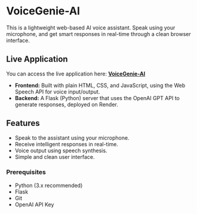 # VoiceGenie-AI
This is a lightweight web-based AI voice assistant. Speak using your microphone, and get smart responses in real-time through a clean browser interface.

## Live Application

You can access the live application here:
[**VoiceGenie-AI**](https://voicegenie-ai-tb83.onrender.com)

* **Frontend:** Built with plain HTML, CSS, and JavaScript, using the Web Speech API for voice input/output.
* **Backend:** A Flask (Python) server that uses the OpenAI GPT API to generate responses, deployed on Render.

## Features

* Speak to the assistant using your microphone.
* Receive intelligent responses in real-time.
* Voice output using speech synthesis.
* Simple and clean user interface.

### Prerequisites

* Python (3.x recommended)
* Flask
* Git
* OpenAI API Key
